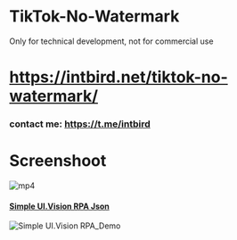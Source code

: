 # TikTok-No-Watermark
Only for technical development, not for commercial use

# https://intbird.net/tiktok-no-watermark/

### contact me: https://t.me/intbird


# Screenshoot

![mp4](https://github.com/intbird/TikTok-No-Watermark/blob/main/tiktok.gif)






#### [Simple UI.Vision RPA Json](https://github.com/intbird/TikTok-No-Watermark/blob/main/tiktok_auto_step.json)

![Simple UI.Vision RPA_Demo](https://github.com/intbird/TikTok-No-Watermark/blob/main/tiktok_auto_step.gif)
